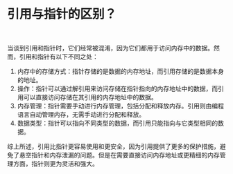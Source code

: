 # 引用与指针的区别？

‍

当谈到引用和指针时，它们经常被混淆，因为它们都用于访问内存中的数据。然而，引用和指针有以下不同之处：

1. 内存中的存储方式：指针存储的是数据的内存地址，而引用存储的是数据本身的地址。
2. 操作：指针可以通过解引用来访问存储在指针指向的内存地址中的数据，而引用可以直接访问存储在其引用的内存地址中的数据。
3. 内存管理：指针需要手动进行内存管理，包括分配和释放内存。引用则由编程语言自动管理内存，无需手动进行分配和释放。
4. 数据类型：指针可以指向不同类型的数据，而引用只能指向与它类型相同的数据。

综上所述，引用比指针更容易使用和更安全，因为引用提供了更多的保护措施，避免了悬空指针和内存泄漏的问题。但是在需要直接访问内存地址或更精细的内存管理方面，指针则更为灵活和强大。
